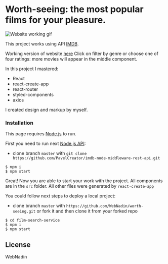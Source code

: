 # Worth-seeing: the most popular films for your pleasure.

![Website working gif](https://github.com/WebNadin/worth-seeing/raw/master/film-search-service/readme-image.gif)

This project works using API [IMDB](https://www.imdb.com/).

Working version of website [here](http://worth-seeing.inf.ua/)
 Click on filter by genre or choose one of four ratings: more movies will appear in the middle component.

 In this project I mastered:
 - React
 - react-create-app
 - react-router
 - styled-components
 - axios

 I created  design and markup by myself.


### Installation

This page requires [Node.js](https://nodejs.org/) to run.

First you need to run next [Node.js API](https://nodejs.org/):
- clone branch `master` with `git clone https://github.com/PavelCreator/imdb-node-middleware-rest-api.git`
 ```
$ npm i
$ npm start
```

Great! Now you are able to start your work with the project.
All components are in the `src` folder. All other files were generated by `react-create-app`

You could follow next steps to deploy a local project:
 - clone branch `master` with `https://github.com/WebNadin/worth-seeing.git` or fork it and then clone it from your forked repo

 ```
$ cd film-search-service
$ npm i
$ npm start
```


License
----

WebNadin

